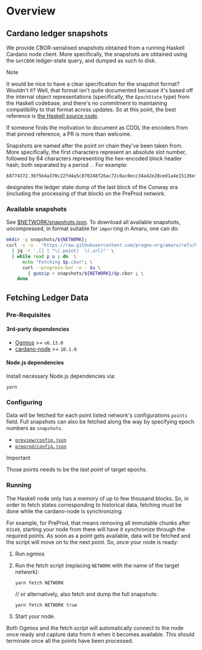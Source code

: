 # Overview

## Cardano ledger snapshots

We provide CBOR-serialised snapshots obtained from a running Haskell Cardano node client. More specifically, the snapshots are obtained using the `GetCBOR` ledger-state query, and dumped as such to disk.

> [!NOTE]
> It would be nice to have a clear specification for the snapshot format? Wouldn't it? Well, that format isn't quite documented because it's based off the internal object representations (specifically, the `EpochState` type) from the Haskell codebase, and there's no commitment to maintaining compatibility to that format across updates. So at this point, the best reference is [the Haskell source code](https://github.com/IntersectMBO/cardano-ledger/blob/33e90ea03447b44a389985ca2b158568e5f4ad65/eras/shelley/impl/src/Cardano/Ledger/Shelley/LedgerState/Types.hs#L121-L131).
>
> If someone finds the motivation to document as CDDL the encoders from that pinned reference, a PR is more than welcome.

Snapshots are named after the point on chain they've been taken from. More specifically, the first characters represent an absolute slot number, followed by 64 characters representing the hex-encoded block header hash; both separated by a period `.`. For example:

```
68774372.36f5b4a370c22fd4a5c870248f26ac72c0ac0ecc34a42e28ced1a4e15136efa4.cbor
```

designates the ledger state dump of the last block of the Conway era (including the processing of that block) on the PreProd network.


### Available snapshots

See [$NETWORK/snapshots.json](.). To download all available snapshots, uncompressed, in format suitable for `import`ing in Amaru, one can do:

```.bash
mkdir -p snapshots/${NETWORK};
curl -s -o - "https://raw.githubusercontent.com/pragma-org/amaru/refs/heads/main/data/${NETWORK}/snapshots.json" \
  | jq -r '.[] | "\(.point)  \(.url)"' \
  | while read p u ; do  \
      echo "Fetching $p.cbor"; \
      curl --progress-bar -o - $u \
        | gunzip > snapshots/${NETWORK}/$p.cbor ; \
    done
```

## Fetching Ledger Data

### Pre-Requisites

#### 3rd-party dependencies

- [Ogmios](https://github.com/CardanoSolutions/ogmios) >= `v6.13.0`
- [cardano-node](https://github.com/IntersectMBO/cardano-node) >= `10.1.0`

#### Node.js dependencies

Install necessary Node.js dependencies via:

```console
yarn
```

### Configuring

Data will be fetched for each point listed network's configurations `points` field. Full snapshots can also be fetched along the way by specifying epoch numbers as `snapshots`.

- [`preview/config.json`](./preview/config.json)
- [`preprod/config.json`](./preprod/config.json)

> [!IMPORTANT]
> Those points needs to be the _last point_ of target epochs.

### Running

The Haskell node only has a memory of up to few thousand blocks. So, in order to fetch states corresponding to historical data, fetching must be done while the cardano-node is synchronizing.

For example, for PreProd, that means removing all immutable chunks after `03149`, starting your node from there will have it synchronize through the required points. As soon as a point gets available, data will be fetched and the script will move on to the next point. So, once your node is ready:

1. Run ogmios

2. Run the fetch script (replacing `NETWORK` with the name of the target network):

   ```console
   yarn fetch NETWORK
   ```

   // or alternatively, also fetch and dump the full snapshots:

   ```console
   yarn fetch NETWORK true
   ```

3. Start your node.

Both Ogmios and the fetch script will automatically connect to the node once ready and capture data from it when it becomes available. This should terminate once all the points have been processed.
